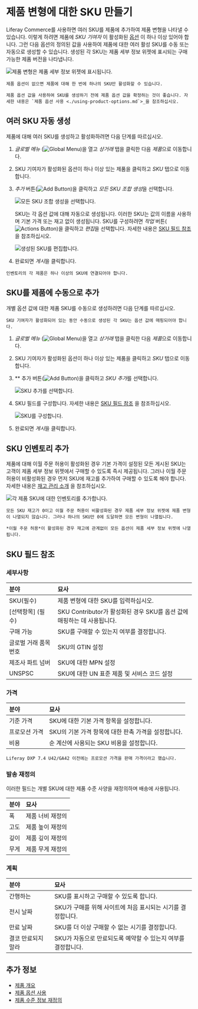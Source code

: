 # 제품 변형에 대한 SKU 만들기

Liferay Commerce를 사용하면 여러 SKU를 제품에 추가하여 제품 변형을 나타낼 수 있습니다. 이렇게 하려면 제품에 *SKU 기여자* 이 활성화된 [옵션](../products/using-product-options.md) 이 하나 이상 있어야 합니다. 그런 다음 옵션의 정의된 값을 사용하여 제품에 대한 여러 활성 SKU를 수동 또는 자동으로 생성할 수 있습니다. 생성된 각 SKU는 제품 세부 정보 위젯에 표시되는 구매 가능한 제품 버전을 나타냅니다.

![제품 변형은 제품 세부 정보 위젯에 표시됩니다.](./creating-skus-for-product-variants/images/01.png)

```{note}
제품 옵션이 없으면 제품에 대해 한 번에 하나의 SKU만 활성화할 수 있습니다.
```

```{tip}
제품 옵션 값을 사용하여 SKU를 생성하기 전에 제품 옵션 값을 확정하는 것이 좋습니다. 자세한 내용은 `제품 옵션 사용 <./using-product-options.md`>_을 참조하십시오.
```

## 여러 SKU 자동 생성

제품에 대해 여러 SKU를 생성하고 활성화하려면 다음 단계를 따르십시오.

1. *글로벌 메뉴* (![Global Menu](../../../images/icon-applications-menu.png))을 열고 *상거래* 탭을 클릭한 다음 *제품*으로 이동합니다.

1. SKU 기여자가 활성화된 옵션이 하나 이상 있는 제품을 클릭하고 *SKU* 탭으로 이동합니다.

1. *추가* 버튼(![Add Button](../../../images/icon-add.png))을 클릭하고 *모든 SKU 조합 생성*을 선택합니다.

   ![모든 SKU 조합 생성을 선택합니다.](./creating-skus-for-product-variants/images/02.png)

   SKU는 각 옵션 값에 대해 자동으로 생성됩니다. 이러한 SKU는 값의 이름을 사용하며 기본 가격 또는 재고 없이 생성됩니다. SKU를 구성하려면 *작업* 버튼(![Actions Button](../../../images/icon-actions.png))을 클릭하고 *편집*을 선택합니다. 자세한 내용은 [SKU 필드 참조](#sku-fields-reference) 을 참조하십시오.

   ![생성된 SKU를 편집합니다.](./creating-skus-for-product-variants/images/03.png)

1. 완료되면 *게시*을 클릭합니다.

```{important}
인벤토리의 각 제품은 하나 이상의 SKU에 연결되어야 합니다.
```

## SKU를 제품에 수동으로 추가

개별 옵션 값에 대한 제품 SKU를 수동으로 생성하려면 다음 단계를 따르십시오.

   ```{important}
   SKU 기여자가 활성화되어 있는 동안 수동으로 생성된 각 SKU는 옵션 값에 매핑되어야 합니다.
   ```

1. *글로벌 메뉴* (![Global Menu](../../../images/icon-applications-menu.png))을 열고 *상거래* 탭을 클릭한 다음 *제품*으로 이동합니다.

1. SKU 기여자가 활성화된 옵션이 하나 이상 있는 제품을 클릭하고 *SKU* 탭으로 이동합니다.

1. ** 추가 버튼(![Add Button](../../../images/icon-add.png))을 클릭하고 *SKU 추가*를 선택합니다.

   ![SKU 추가를 선택합니다.](./creating-skus-for-product-variants/images/04.png)

1. SKU 필드를 구성합니다. 자세한 내용은 [SKU 필드 참조](#sku-fields-reference) 을 참조하십시오.

   ![SKU를 구성합니다.](./creating-skus-for-product-variants/images/05.png)

1. 완료되면 *게시*을 클릭합니다.

## SKU 인벤토리 추가

제품에 대해 이월 주문 허용이 활성화된 경우 기본 가격이 설정된 모든 게시된 SKU는 고객이 제품 세부 정보 위젯에서 구매할 수 있도록 즉시 제공됩니다. 그러나 이월 주문 허용이 비활성화된 경우 먼저 SKU에 재고를 추가하여 구매할 수 있도록 해야 합니다. 자세한 내용은 [재고 관리 소개](../../../inventory-management/introduction-to-managing-inventory.md) 을 참조하십시오.

![각 제품 SKU에 대한 인벤토리를 추가합니다.](./creating-skus-for-product-variants/images/06.png)

```{note}
모든 SKU 재고가 0이고 이월 주문 허용이 비활성화된 경우 제품 세부 정보 위젯에 제품 변형이 나열되지 않습니다. 그러나 하나의 SKU만 0에 도달하면 모든 변형이 나열됩니다. 

*이월 주문 허용*이 활성화된 경우 재고에 관계없이 모든 옵션이 제품 세부 정보 위젯에 나열됩니다. 
```

## SKU 필드 참조

### 세부사항

| 분야            | 묘사                                                |
|:------------- |:------------------------------------------------- |
| SKU(필수)       | 제품 변형에 대한 SKU를 입력하십시오.                            |
| \[선택항목\] (필수) | SKU Contributor가 활성화된 경우 SKU를 옵션 값에 매핑하는 데 사용됩니다. |
| 구매 가능         | SKU를 구매할 수 있는지 여부를 결정합니다.                         |
| 글로벌 거래 품목 번호  | SKU의 GTIN 설정                                      |
| 제조사 파트 넘버     | SKU에 대한 MPN 설정                                    |
| UNSPSC        | SKU에 대한 UN 표준 제품 및 서비스 코드 설정                      |

### 가격

| 분야      | 묘사                              |
|:------- |:------------------------------- |
| 기준 가격   | SKU에 대한 기본 가격 항목을 설정합니다.        |
| 프로모션 가격 | SKU의 기본 가격 항목에 대한 판촉 가격을 설정합니다. |
| 비용      | 순 계산에 사용되는 SKU 비용을 설정합니다.       |

```{note}
Liferay DXP 7.4 U42/GA42 이전에는 프로모션 가격을 판매 가격이라고 했습니다.
```

### 발송 재정의

이러한 필드는 개별 SKU에 대한 제품 수준 사양을 재정의하며 배송에 사용됩니다.

| 분야 | 묘사        |
|:-- |:--------- |
| 폭  | 제품 너비 재정의 |
| 고도 | 제품 높이 재정의 |
| 깊이 | 제품 깊이 재정의 |
| 무게 | 제품 무게 재정의 |

### 계획

| 분야         | 묘사                                   |
|:---------- |:------------------------------------ |
| 간행하는       | SKU를 표시하고 구매할 수 있도록 합니다.             |
| 전시 날짜      | SKU가 구매를 위해 사이트에 처음 표시되는 시기를 결정합니다.  |
| 만료 날짜      | SKU를 더 이상 구매할 수 없는 시기를 결정합니다.        |
| 결코 만료되지 말라 | SKU가 자동으로 만료되도록 예약할 수 있는지 여부를 결정합니다. |

## 추가 정보

* [제품 개요](./products-overview.md)
* [제품 옵션 사용](./using-product-options.md)
* [제품 수준 정보 재정의](./overriding-product-level-information.md)
